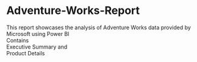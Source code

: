 # Adventure-Works-Report
This report showcases the analysis of Adventure Works data provided by Microsoft using Power BI <br>
Contains<br>
Executive Summary and<br>
Product Details
